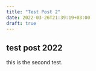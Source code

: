 ```yaml
---
title: "Test Post 2"
date: 2022-03-26T21:39:19+03:00
draft: true
---
```



## test post 2022


this is the second test.

